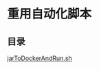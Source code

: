 # 重用自动化脚本
## 目录
[jarToDockerAndRun.sh](https://github.com/tooyi/recode/blob/master/java/jarToDockerAndRun.sh)
